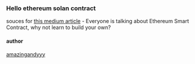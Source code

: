 ### Hello ethereum solan contract

souces for [this medium article](https://medium.com/etherereum-salon/hello-ethereum-solan-contract-4643118a6119) - Everyone is talking about Ethereum Smart Contract, why not learn to build your own?

#### author
[amazingandyyy](https://github.com/amazingandyyy)


